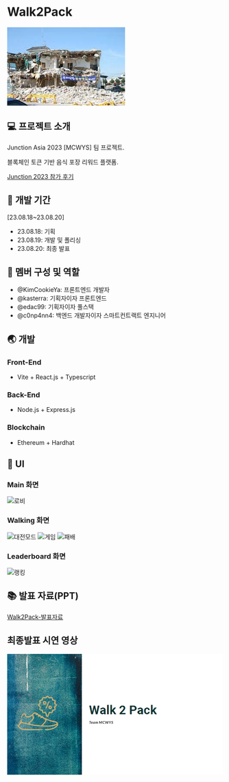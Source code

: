 # Walk2Pack

![우리 프로젝트 정상 영업합니다.](./public/정상영업.jpg)

## 💻 프로젝트 소개

Junction Asia 2023 [MCWYS] 팀 프로젝트.

블록체인 토큰 기반 음식 포장 리워드 플랫폼.

[Junction 2023 참가 후기](https://insengnewbie.tistory.com/426)

## :calendar: 개발 기간

[23.08.18~23.08.20]

- 23.08.18: 기획
- 23.08.19: 개발 및 폴리싱
- 23.08.20: 최종 발표

## 👋 멤버 구성 및 역할

- @KimCookieYa: 프론트엔드 개발자
- @kasterra: 기획자이자 프론트엔드
- @edac99: 기획자이자 풀스택
- @c0np4nn4: 백엔드 개발자이자 스마트컨트랙트 엔지니어

## 🌏 개발

### Front-End

- Vite + React.js + Typescript

### Back-End

- Node.js + Express.js

### Blockchain

- Ethereum + Hardhat

## 📱 UI

### Main 화면

![로비](./public/HandsUp-로비화면.png)

### Walking 화면

![대전모드](./public/HandsUp-대전모드화면.png)
![게임](./public/HandsUp-게임화면.png)
![패배](./public/HandsUp-패배화면.png)

### Leaderboard 화면

![랭킹](./public/HandsUp-랭킹화면.png)

## 📚 발표 자료(PPT)

[Walk2Pack-발표자료](./public/MCWYS-pitch-deck.pdf)

## 최종발표 시연 영상

[![발표영상](./public/MCWYS-썸네일.png)](./public/MCWYS-시연영상.mp4)
